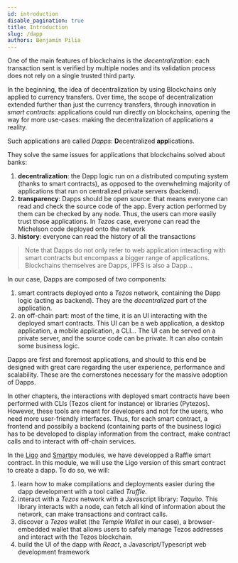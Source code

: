 ```yaml
---
id: introduction
disable_pagination: true
title: Introduction
slug: /dapp
authors: Benjamin Pilia
---
```


One of the main features of blockchains is the _decentralization_: each transaction sent is verified by multiple nodes and its validation process does not rely on a single trusted third party.

In the beginning, the idea of decentralization by using Blockchains only applied to currency transfers. Over time, the scope of decentralization extended further than just the currency transfers, through innovation in _smart contracts_: applications could run directly on blockchains, opening the way for more use-cases: making the decentralization of applications a reality.

Such applications are called _Dapps_: **D**ecentralized **app**lications.

They solve the same issues for applications that blockchains solved about banks:
1. **decentralization**: the Dapp logic run on a distributed computing system (thanks to smart contracts), as opposed to the overwhelming majority of applications that run on centralized private servers (backend).
2. **transparency**: Dapps should be open source: that means everyone can read and check the source code of the app. Every action performed by them can be checked by any node. Thus, the users can more easily trust those applications. In _Tezos_ case, everyone can read the Michelson code deployed onto the network
3. **history**: everyone can read the history of all the transactions

> Note that Dapps do not only refer to web application interacting with smart contracts but encompass a bigger range of applications. 
> Blockchains themselves are Dapps, IPFS is also a Dapp...

In our case, Dapps are composed of two components:
1. smart contracts deployed onto a _Tezos_ network, containing the Dapp logic (acting as backend). They are the _decentralized_ part of the application.
2. an off-chain part: most of the time, it is an UI interacting with the deployed smart contracts. This UI can be a web application, a desktop application, a mobile application, a CLI... The UI can be served on a private server, and the source code can be private. It can also contain some business logic.

Dapps are first and foremost applications, and should to this end be designed with great care regarding the user experience, performance and scalability. These are the cornerstones necessary for the massive adoption of Dapps.

In other chapters, the interactions with deployed smart contracts have been performed with CLIs (Tezos client for instance) or libraries (Pytezos).
However, these tools are meant for developers and not for the users, who need more user-friendly interfaces.
Thus, for each smart contract, a frontend and possibily a backend (containing parts of the business logic) has to be developed to display information from the contract, make contract calls and to interact with off-chain services.


In the [Ligo](/ligo/contracts-ligo) and [Smartpy](/docs/smartpy/write-contract-smartpy.md) modules, we have developped a Raffle smart contract. In this module, we will use the Ligo version of this smart contract to create a dapp. To do so, we will:
1. learn how to make compilations and deployments easier during the dapp development with a tool called _Truffle_. 
2. interact with a _Tezos_ network with a Javascript library: _Taquito_. This library interacts with a node, can fetch all kind of information about the network, can make transactions and contract calls.
3. discover a _Tezos_ wallet (the _Temple Wallet_ in our case), a browser-embedded wallet that allows users to safely manage Tezos addresses and interact with the Tezos blockchain.
4. build the UI of the dapp with _React_, a Javascript/Typescript web development framework
